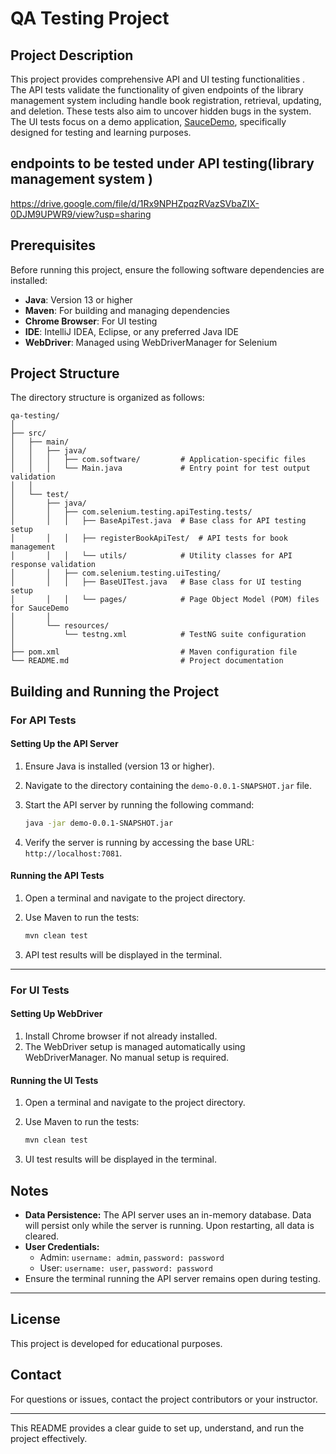 # QA Testing Project

## Project Description  
This project provides comprehensive API and UI testing functionalities .  
The API tests validate the functionality of given endpoints of the library management system including handle book registration, retrieval, updating, and deletion. These tests also aim to uncover hidden bugs in the system.  
The UI tests focus on a demo application, [SauceDemo](https://www.saucedemo.com/), specifically designed for testing and learning purposes.  

## endpoints to be tested under API testing(library management system )  
https://drive.google.com/file/d/1Rx9NPHZpqzRVazSVbaZIX-0DJM9UPWR9/view?usp=sharing

## Prerequisites  

Before running this project, ensure the following software dependencies are installed:  
- **Java**: Version 13 or higher  
- **Maven**: For building and managing dependencies  
- **Chrome Browser**: For UI testing  
- **IDE**: IntelliJ IDEA, Eclipse, or any preferred Java IDE  
- **WebDriver**: Managed using WebDriverManager for Selenium  

## Project Structure  

The directory structure is organized as follows:  

```
qa-testing/
│
├── src/
│   ├── main/
│   │   ├── java/
│   │   │   ├── com.software/         # Application-specific files
│   │   │   └── Main.java             # Entry point for test output validation
│   │
│   └── test/
│       ├── java/
│       │   ├── com.selenium.testing.apiTesting.tests/
│       │   │   ├── BaseApiTest.java  # Base class for API testing setup
│       │   │   ├── registerBookApiTest/  # API tests for book management
│       │   │   └── utils/            # Utility classes for API response validation
│       │   ├── com.selenium.testing.uiTesting/
│       │   │   ├── BaseUITest.java   # Base class for UI testing setup
│       │   │   └── pages/            # Page Object Model (POM) files for SauceDemo
│       │
│       └── resources/
│           └── testng.xml            # TestNG suite configuration
│
├── pom.xml                           # Maven configuration file
└── README.md                         # Project documentation
```

## Building and Running the Project  

### For API Tests  

#### Setting Up the API Server  
1. Ensure Java is installed (version 13 or higher).  
2. Navigate to the directory containing the `demo-0.0.1-SNAPSHOT.jar` file.  
3. Start the API server by running the following command:  

   ```sh
   java -jar demo-0.0.1-SNAPSHOT.jar
   ```  

4. Verify the server is running by accessing the base URL: `http://localhost:7081`.  

#### Running the API Tests  
1. Open a terminal and navigate to the project directory.  
2. Use Maven to run the tests:  

   ```sh
   mvn clean test
   ```  

3. API test results will be displayed in the terminal.  

---

### For UI Tests  

#### Setting Up WebDriver  
1. Install Chrome browser if not already installed.  
2. The WebDriver setup is managed automatically using WebDriverManager. No manual setup is required.  

#### Running the UI Tests  
1. Open a terminal and navigate to the project directory.  
2. Use Maven to run the tests:  

   ```sh
   mvn clean test
   ```  

3. UI test results will be displayed in the terminal.  

## Notes  
- **Data Persistence:** The API server uses an in-memory database. Data will persist only while the server is running. Upon restarting, all data is cleared.  
- **User Credentials:**  
  - Admin: `username: admin`, `password: password`  
  - User: `username: user`, `password: password`  
- Ensure the terminal running the API server remains open during testing.  

---

## License  
This project is developed for educational purposes.  

## Contact  
For questions or issues, contact the project contributors or your instructor.  

--- 

This README provides a clear guide to set up, understand, and run the project effectively.